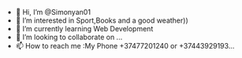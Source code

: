 - 👋 Hi, I’m @Simonyan01
- 👀 I’m interested in Sport,Books and a good weather))
- 🌱 I’m currently learning Web Development
- 💞️ I’m looking to collaborate on ...
- 📫 How to reach me :My Phone +37477201240 or +37443929193...

<!---
Simonyan01/Simonyan01 is a ✨ special ✨ repository because its `README.md` (this file) appears on your GitHub profile.
You can click the Preview link to take a look at your changes.
--->
